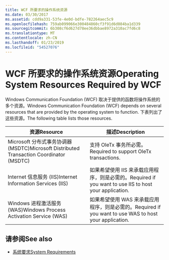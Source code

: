 ```yaml
---
title: WCF 所要求的操作系统资源
ms.date: 03/30/2017
ms.assetid: cdd9a331-53fe-4e0d-bdfe-782264aec5c9
ms.openlocfilehash: 759ab099066e300484860cf3f91d6d084ba1d339
ms.sourcegitcommit: 6b308cf6d627d78ee36dbbae8972a310ac7fd6c8
ms.translationtype: MT
ms.contentlocale: zh-CN
ms.lasthandoff: 01/23/2019
ms.locfileid: "54527076"
---
```

# <a name="operating-system-resources-required-by-wcf"></a><span data-ttu-id="399f7-102">WCF 所要求的操作系统资源</span><span class="sxs-lookup"><span data-stu-id="399f7-102">Operating System Resources Required by WCF</span></span>
<span data-ttu-id="399f7-103">Windows Communication Foundation (WCF) 取决于提供的函数将操作系统的多个资源。</span><span class="sxs-lookup"><span data-stu-id="399f7-103">Windows Communication Foundation (WCF) depends on several resources that are provided by the operating system to function.</span></span> <span data-ttu-id="399f7-104">下表列出了这些资源。</span><span class="sxs-lookup"><span data-stu-id="399f7-104">The following table lists those resources.</span></span>  
  
|<span data-ttu-id="399f7-105">资源</span><span class="sxs-lookup"><span data-stu-id="399f7-105">Resource</span></span>|<span data-ttu-id="399f7-106">描述</span><span class="sxs-lookup"><span data-stu-id="399f7-106">Description</span></span>|  
|--------------|-----------------|  
|<span data-ttu-id="399f7-107">Microsoft 分布式事务协调器 (MSDTC)</span><span class="sxs-lookup"><span data-stu-id="399f7-107">Microsoft Distributed Transaction Coordinator (MSDTC)</span></span>|<span data-ttu-id="399f7-108">支持 OleTx 事务所必需。</span><span class="sxs-lookup"><span data-stu-id="399f7-108">Required to support OleTx transactions.</span></span>|  
|<span data-ttu-id="399f7-109">Internet 信息服务 (IIS)</span><span class="sxs-lookup"><span data-stu-id="399f7-109">Internet Information Services (IIS)</span></span>|<span data-ttu-id="399f7-110">如果希望使用 IIS 来承载应用程序，则是必需的。</span><span class="sxs-lookup"><span data-stu-id="399f7-110">Required if you want to use IIS to host your application.</span></span>|  
|<span data-ttu-id="399f7-111">Windows 进程激活服务 (WAS)</span><span class="sxs-lookup"><span data-stu-id="399f7-111">Windows Process Activation Service (WAS)</span></span>|<span data-ttu-id="399f7-112">如果希望使用 WAS 来承载应用程序，则是必需的。</span><span class="sxs-lookup"><span data-stu-id="399f7-112">Required if you want to use WAS to host your application.</span></span>|  
  
## <a name="see-also"></a><span data-ttu-id="399f7-113">请参阅</span><span class="sxs-lookup"><span data-stu-id="399f7-113">See also</span></span>
- [<span data-ttu-id="399f7-114">系统要求</span><span class="sxs-lookup"><span data-stu-id="399f7-114">System Requirements</span></span>](../../../docs/framework/wcf/wcf-system-requirements.md)
